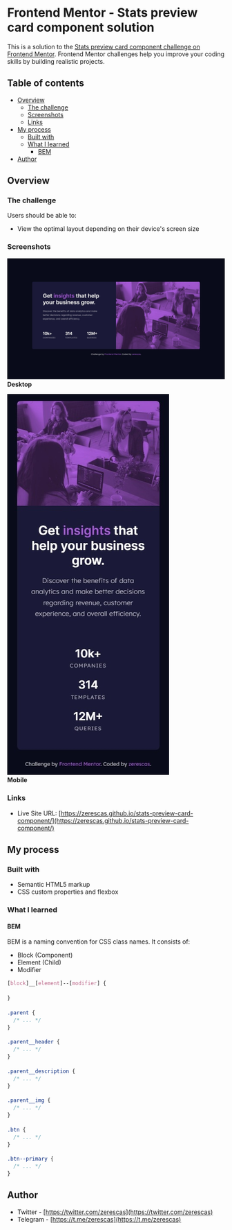# Frontend Mentor - Stats preview card component solution

This is a solution to the [Stats preview card component challenge on Frontend Mentor](https://www.frontendmentor.io/challenges/stats-preview-card-component-8JqbgoU62). Frontend Mentor challenges help you improve your coding skills by building realistic projects. 

## Table of contents

- [Overview](#overview)
  - [The challenge](#the-challenge)
  - [Screenshots](#screenshots)
  - [Links](#links)
- [My process](#my-process)
  - [Built with](#built-with)
  - [What I learned](#what-i-learned)
    - [BEM](#bem)
- [Author](#author)

## Overview

### The challenge

Users should be able to:

- View the optimal layout depending on their device's screen size

### Screenshots

![](/images/screenshots/screenshot-desktop.jpeg)<br>
<strong>Desktop</strong><br>

![](/images/screenshots/screenshot-mobile.jpeg)<br>
<strong>Mobile</strong>

### Links

- Live Site URL: [https://zerescas.github.io/stats-preview-card-component/](https://zerescas.github.io/stats-preview-card-component/)

## My process

### Built with

- Semantic HTML5 markup
- CSS custom properties and flexbox

### What I learned

#### BEM
BEM is a naming convention for CSS class names. It consists of:
  - Block (Component)
  - Element (Child)
  - Modifier

```css
[block]__[element]--[modifier] {

}

.parent {
  /* ... */
}

.parent__header {
  /* ... */
}

.parent__description {
  /* ... */
}

.parent__img {
  /* ... */
}

.btn {
  /* ... */
}

.btn--primary {
  /* ... */
}
```

## Author

- Twitter - [https://twitter.com/zerescas](https://twitter.com/zerescas)
- Telegram - [https://t.me/zerescas](https://t.me/zerescas)
